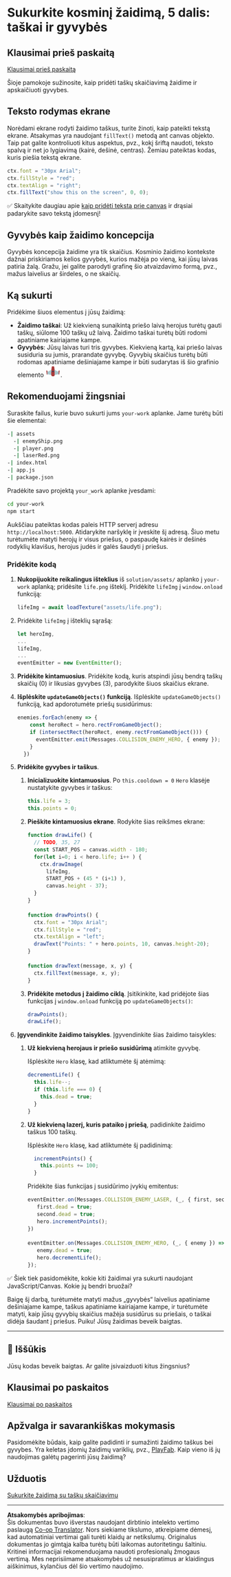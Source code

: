 <!--
CO_OP_TRANSLATOR_METADATA:
{
  "original_hash": "4e8250db84b027c9ff816b4e4c093457",
  "translation_date": "2025-08-28T11:33:44+00:00",
  "source_file": "6-space-game/5-keeping-score/README.md",
  "language_code": "lt"
}
-->
# Sukurkite kosminį žaidimą, 5 dalis: taškai ir gyvybės

## Klausimai prieš paskaitą

[Klausimai prieš paskaitą](https://ashy-river-0debb7803.1.azurestaticapps.net/quiz/37)

Šioje pamokoje sužinosite, kaip pridėti taškų skaičiavimą žaidime ir apskaičiuoti gyvybes.

## Teksto rodymas ekrane

Norėdami ekrane rodyti žaidimo taškus, turite žinoti, kaip pateikti tekstą ekrane. Atsakymas yra naudojant `fillText()` metodą ant canvas objekto. Taip pat galite kontroliuoti kitus aspektus, pvz., kokį šriftą naudoti, teksto spalvą ir net jo lygiavimą (kairė, dešinė, centras). Žemiau pateiktas kodas, kuris piešia tekstą ekrane.

```javascript
ctx.font = "30px Arial";
ctx.fillStyle = "red";
ctx.textAlign = "right";
ctx.fillText("show this on the screen", 0, 0);
```

✅ Skaitykite daugiau apie [kaip pridėti tekstą prie canvas](https://developer.mozilla.org/docs/Web/API/Canvas_API/Tutorial/Drawing_text) ir drąsiai padarykite savo tekstą įdomesnį!

## Gyvybės kaip žaidimo koncepcija

Gyvybės koncepcija žaidime yra tik skaičius. Kosminio žaidimo kontekste dažnai priskiriamos kelios gyvybės, kurios mažėja po vieną, kai jūsų laivas patiria žalą. Gražu, jei galite parodyti grafinę šio atvaizdavimo formą, pvz., mažus laivelius ar širdeles, o ne skaičių.

## Ką sukurti

Pridėkime šiuos elementus į jūsų žaidimą:

- **Žaidimo taškai**: Už kiekvieną sunaikintą priešo laivą herojus turėtų gauti taškų, siūlome 100 taškų už laivą. Žaidimo taškai turėtų būti rodomi apatiniame kairiajame kampe.
- **Gyvybės**: Jūsų laivas turi tris gyvybes. Kiekvieną kartą, kai priešo laivas susiduria su jumis, prarandate gyvybę. Gyvybių skaičius turėtų būti rodomas apatiniame dešiniajame kampe ir būti sudarytas iš šio grafinio elemento ![gyvybės paveikslėlis](../../../../translated_images/life.6fb9f50d53ee0413cd91aa411f7c296e10a1a6de5c4a4197c718b49bf7d63ebf.lt.png).

## Rekomenduojami žingsniai

Suraskite failus, kurie buvo sukurti jums `your-work` aplanke. Jame turėtų būti šie elementai:

```bash
-| assets
  -| enemyShip.png
  -| player.png
  -| laserRed.png
-| index.html
-| app.js
-| package.json
```

Pradėkite savo projektą `your_work` aplanke įvesdami:

```bash
cd your-work
npm start
```

Aukščiau pateiktas kodas paleis HTTP serverį adresu `http://localhost:5000`. Atidarykite naršyklę ir įveskite šį adresą. Šiuo metu turėtumėte matyti herojų ir visus priešus, o paspaudę kairės ir dešinės rodyklių klavišus, herojus judės ir galės šaudyti į priešus.

### Pridėkite kodą

1. **Nukopijuokite reikalingus išteklius** iš `solution/assets/` aplanko į `your-work` aplanką; pridėsite `life.png` išteklį. Pridėkite `lifeImg` į `window.onload` funkciją:

    ```javascript
    lifeImg = await loadTexture("assets/life.png");
    ```

1. Pridėkite `lifeImg` į išteklių sąrašą:

    ```javascript
    let heroImg,
    ...
    lifeImg,
    ...
    eventEmitter = new EventEmitter();
    ```
  
2. **Pridėkite kintamuosius**. Pridėkite kodą, kuris atspindi jūsų bendrą taškų skaičių (0) ir likusias gyvybes (3), parodykite šiuos skaičius ekrane.

3. **Išplėskite `updateGameObjects()` funkciją**. Išplėskite `updateGameObjects()` funkciją, kad apdorotumėte priešų susidūrimus:

    ```javascript
    enemies.forEach(enemy => {
        const heroRect = hero.rectFromGameObject();
        if (intersectRect(heroRect, enemy.rectFromGameObject())) {
          eventEmitter.emit(Messages.COLLISION_ENEMY_HERO, { enemy });
        }
      })
    ```

4. **Pridėkite gyvybes ir taškus**. 
   1. **Inicializuokite kintamuosius**. Po `this.cooldown = 0` `Hero` klasėje nustatykite gyvybes ir taškus:

        ```javascript
        this.life = 3;
        this.points = 0;
        ```

   1. **Pieškite kintamuosius ekrane**. Rodykite šias reikšmes ekrane:

        ```javascript
        function drawLife() {
          // TODO, 35, 27
          const START_POS = canvas.width - 180;
          for(let i=0; i < hero.life; i++ ) {
            ctx.drawImage(
              lifeImg, 
              START_POS + (45 * (i+1) ), 
              canvas.height - 37);
          }
        }
        
        function drawPoints() {
          ctx.font = "30px Arial";
          ctx.fillStyle = "red";
          ctx.textAlign = "left";
          drawText("Points: " + hero.points, 10, canvas.height-20);
        }
        
        function drawText(message, x, y) {
          ctx.fillText(message, x, y);
        }

        ```

   1. **Pridėkite metodus į žaidimo ciklą**. Įsitikinkite, kad pridėjote šias funkcijas į `window.onload` funkciją po `updateGameObjects()`:

        ```javascript
        drawPoints();
        drawLife();
        ```

1. **Įgyvendinkite žaidimo taisykles**. Įgyvendinkite šias žaidimo taisykles:

   1. **Už kiekvieną herojaus ir priešo susidūrimą** atimkite gyvybę.
   
      Išplėskite `Hero` klasę, kad atliktumėte šį atėmimą:

        ```javascript
        decrementLife() {
          this.life--;
          if (this.life === 0) {
            this.dead = true;
          }
        }
        ```

   2. **Už kiekvieną lazerį, kuris pataiko į priešą**, padidinkite žaidimo taškus 100 taškų.

      Išplėskite `Hero` klasę, kad atliktumėte šį padidinimą:
    
        ```javascript
          incrementPoints() {
            this.points += 100;
          }
        ```

        Pridėkite šias funkcijas į susidūrimo įvykių emitentus:

        ```javascript
        eventEmitter.on(Messages.COLLISION_ENEMY_LASER, (_, { first, second }) => {
           first.dead = true;
           second.dead = true;
           hero.incrementPoints();
        })

        eventEmitter.on(Messages.COLLISION_ENEMY_HERO, (_, { enemy }) => {
           enemy.dead = true;
           hero.decrementLife();
        });
        ```

✅ Šiek tiek pasidomėkite, kokie kiti žaidimai yra sukurti naudojant JavaScript/Canvas. Kokie jų bendri bruožai?

Baigę šį darbą, turėtumėte matyti mažus „gyvybės“ laivelius apatiniame dešiniajame kampe, taškus apatiniame kairiajame kampe, ir turėtumėte matyti, kaip jūsų gyvybių skaičius mažėja susidūrus su priešais, o taškai didėja šaudant į priešus. Puiku! Jūsų žaidimas beveik baigtas.

---

## 🚀 Iššūkis

Jūsų kodas beveik baigtas. Ar galite įsivaizduoti kitus žingsnius?

## Klausimai po paskaitos

[Klausimai po paskaitos](https://ashy-river-0debb7803.1.azurestaticapps.net/quiz/38)

## Apžvalga ir savarankiškas mokymasis

Pasidomėkite būdais, kaip galite padidinti ir sumažinti žaidimo taškus bei gyvybes. Yra keletas įdomių žaidimų variklių, pvz., [PlayFab](https://playfab.com). Kaip vieno iš jų naudojimas galėtų pagerinti jūsų žaidimą?

## Užduotis

[Sukurkite žaidimą su taškų skaičiavimu](assignment.md)

---

**Atsakomybės apribojimas**:  
Šis dokumentas buvo išverstas naudojant dirbtinio intelekto vertimo paslaugą [Co-op Translator](https://github.com/Azure/co-op-translator). Nors siekiame tikslumo, atkreipiame dėmesį, kad automatiniai vertimai gali turėti klaidų ar netikslumų. Originalus dokumentas jo gimtąja kalba turėtų būti laikomas autoritetingu šaltiniu. Kritinei informacijai rekomenduojama naudoti profesionalų žmogaus vertimą. Mes neprisiimame atsakomybės už nesusipratimus ar klaidingus aiškinimus, kylančius dėl šio vertimo naudojimo.